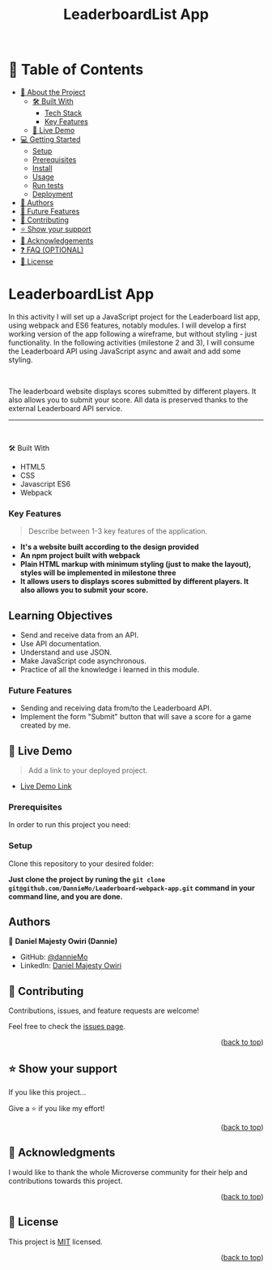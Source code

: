 <a name="readme-top"></a>

<div align="center">
  <br/>

  <h1><b>
LeaderboardList App
</b></h1>
<br/>

</div>

# 📗 Table of Contents

- [📖 About the Project](#awesom-books)
  - [🛠 Built With](#built-with)
    - [Tech Stack](#tech-stack)
    - [Key Features](#key-features)
  - [🚀 Live Demo](#live-demo)
- [💻 Getting Started](#getting-started)
  - [Setup](#setup)
  - [Prerequisites](#prerequisites)
  - [Install](#install)
  - [Usage](#usage)
  - [Run tests](#run-tests)
  - [Deployment](#triangular_flag_on_post-deployment)
- [👥 Authors](#authors)
- [🔭 Future Features](#future-features)
- [🤝 Contributing](#contributing)
- [⭐️ Show your support](#support)
- [🙏 Acknowledgements](#acknowledgements)
- [❓ FAQ (OPTIONAL)](#faq)
- [📝 License](#license)

<h1><b>
LeaderboardList App
</b></h1>
<a name="about-project"></a>
<p>
In this activity I will set up a JavaScript project for the Leaderboard list app, using webpack and ES6 features, notably modules. I will develop a first working version of the app following a wireframe, but without styling - just functionality. In the following activities (milestone 2 and 3), I will consume the Leaderboard API using JavaScript async and await and add some styling. </p> <br/>
<p>
The leaderboard website displays scores submitted by different players. It also allows you to submit your score. All data is preserved thanks to the external Leaderboard API service. </p><hr>
<br/>

</div>

🛠 Built With

- HTML5
- CSS
- Javascript ES6
- Webpack

<!-- Features -->

### Key Features <a name="key-features"></a>

> Describe between 1-3 key features of the application.

- **It's a website built according to the design provided**
- **An npm project built with webpack**
- **Plain HTML markup with minimum styling (just to make the layout), styles will be implemented in milestone three**
- **It allows users to displays scores submitted by different players. It also allows you to submit your score.**

## Learning Objectives

- Send and receive data from an API.
- Use API documentation.
- Understand and use JSON.
- Make JavaScript code asynchronous.
- Practice of all the knowledge i learned in this module.

### Future Features

- Sending and receiving data from/to the Leaderboard API.
- Implement the form "Submit" button that will save a score for a game created by me.

<!-- LIVE DEMO -->

## 🚀 Live Demo <a name="live-demo"></a>

> Add a link to your deployed project.

- [Live Demo Link](https://github.com/DannieMo/Leaderboard-webpack-app.git)

### Prerequisites

In order to run this project you need:

### Setup

Clone this repository to your desired folder:

**Just clone the project by runing the `git clone git@github.com/DannieMo/Leaderboard-webpack-app.git` command in your command line, and you are done.**

<!-- AUTHORS -->

## Authors

👤 **Daniel Majesty Owiri (Dannie)**

- GitHub: [@dannieMo](https://github.com/DannieMo/)
- LinkedIn: [Daniel Majesty Owiri](https://linkedin.com/in/daniel-majesty-owiri/)

<!-- CONTRIBUTING -->

## 🤝 Contributing <a name="contributing"></a>

Contributions, issues, and feature requests are welcome!

Feel free to check the [issues page](../../issues/).

<p align="right">(<a href="#readme-top">back to top</a>)</p>

<!-- SUPPORT -->

## ⭐️ Show your support <a name="support"></a>

If you like this project...

Give a ⭐️ if you like my effort!

<p align="right">(<a href="#readme-top">back to top</a>)</p>

<!-- ACKNOWLEDGEMENTS -->

## 🙏 Acknowledgments <a name="acknowledgements"></a>

I would like to thank the whole Microverse community for their help and contributions towards this project.

<p align="right">(<a href="#readme-top">back to top</a>)</p>

<!-- LICENSE -->

## 📝 License <a name="license"></a>

This project is [MIT](/LICENSE) licensed.

<p align="right">(<a href="#readme-top">back to top</a>)</p>
